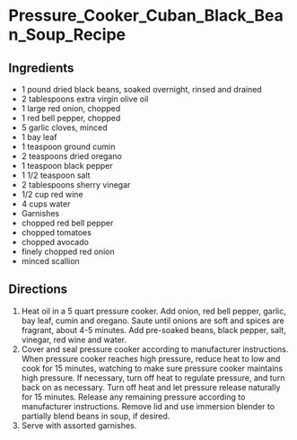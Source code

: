 # Pressure_Cooker_Cuban_Black_Bean_Soup_Recipe

## Ingredients

- 1 pound dried black beans, soaked overnight, rinsed and drained
- 2 tablespoons extra virgin olive oil
- 1 large red onion, chopped
- 1 red bell pepper, chopped
- 5 garlic cloves, minced
- 1 bay leaf
- 1 teaspoon ground cumin
- 2 teaspoons dried oregano
- 1 teaspoon black pepper
- 1 1/2 teaspoon salt
- 2 tablespoons sherry vinegar
- 1/2 cup red wine
- 4 cups water
- Garnishes
- chopped red bell pepper
- chopped tomatoes
- chopped avocado
- finely chopped red onion
- minced scallion

## Directions

1. Heat oil in a 5 quart pressure cooker. Add onion, red bell pepper, garlic, bay leaf, cumin and oregano. Saute until onions are soft and spices are fragrant, about 4-5 minutes. Add pre-soaked beans, black pepper, salt, vinegar, red wine and water.
2. Cover and seal pressure cooker according to manufacturer instructions. When pressure cooker reaches high pressure, reduce heat to low and cook for 15 minutes, watching to make sure pressure cooker maintains high pressure. If necessary, turn off heat to regulate pressure, and turn back on as necessary. Turn off heat and let pressure release naturally for 15 minutes. Release any remaining pressure according to manufacturer instructions. Remove lid and use immersion blender to partially blend beans in soup, if desired.
3. Serve with assorted garnishes.

